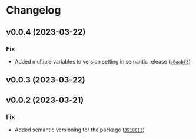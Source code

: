 # Changelog


<!--next-version-placeholder-->

## v0.0.4 (2023-03-22)
### Fix
* Added multiple variables to version setting in semantic release ([`b0aabf3`](https://github.com/DevzoneCommunity/faag_cli/commit/b0aabf373c224bc562634c9af0d308901ce11933))

## v0.0.3 (2023-03-22)


## v0.0.2 (2023-03-21)


### Fix
* Added semantic versioning for the package ([`3518013`](https://github.com/DevzoneCommunity/faag_cli/commit/35180139a9a9bf21b5db7a6a9a03ab9a5230fa98))
